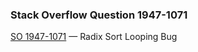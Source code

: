 ### Stack Overflow Question 1947-1071

[SO 1947-1071](http://stackoverflow.com/q/19471071) &mdash;
Radix Sort Looping Bug
